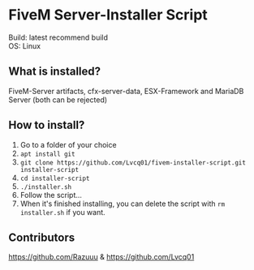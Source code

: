 # FiveM Server-Installer Script

Build: latest recommend build  
OS: Linux

## What is installed?
FiveM-Server artifacts, cfx-server-data, ESX-Framework and MariaDB Server (both can be rejected)

## How to install?
1. Go to a folder of your choice
2. ```apt install git```
3. ```git clone https://github.com/Lvcq01/fivem-installer-script.git installer-script```
4. ```cd installer-script```
5. ```./installer.sh```
6. Follow the script...
7. When it's finished installing, you can delete the script with ```rm installer.sh``` if you want.

## Contributors
https://github.com/Razuuu & https://github.com/Lvcq01
